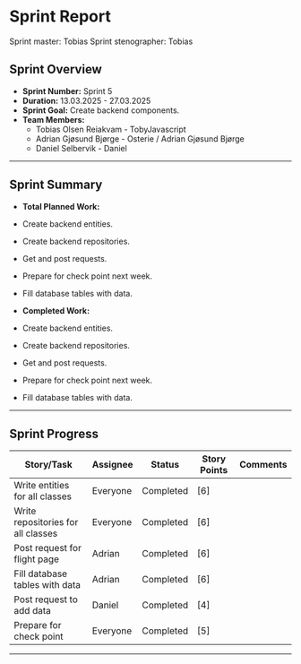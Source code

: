 # **Sprint Report**

Sprint master: Tobias
Sprint stenographer: Tobias

## **Sprint Overview**

- **Sprint Number:** Sprint 5
- **Duration:** 13.03.2025 - 27.03.2025
- **Sprint Goal:** Create backend components.
- **Team Members:**
  - Tobias Olsen Reiakvam - TobyJavascript
  - Adrian Gjøsund Bjørge - Osterie / Adrian Gjøsund Bjørge
  - Daniel Selbervik - Daniel

---

## **Sprint Summary**

- **Total Planned Work:**
- Create backend entities.
- Create backend repositories.
- Get and post requests.
- Prepare for check point next week. 
- Fill database tables with data.

- **Completed Work:**
- Create backend entities.
- Create backend repositories.
- Get and post requests.
- Prepare for check point next week. 
- Fill database tables with data.

---

## **Sprint Progress**

| Story/Task                         | Assignee | Status        | Story Points | Comments |
| ---------------------------------- | -------- | ------------- | ------------ | -------- |
| Write entities for all classes     | Everyone | Completed     | [6]          |          |
| Write repositories for all classes | Everyone | Completed     | [6]          |          |
| Post request for flight page       | Adrian   | Completed     | [6]          |          |
| Fill database tables with data     | Adrian   | Completed     | [6]          |          |
| Post request to add data           | Daniel   | Completed     | [4]          |          |
| Prepare for check point            | Everyone | Completed     | [5]          |          |


---
